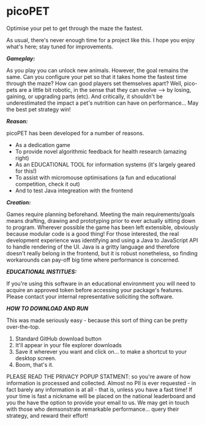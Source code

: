 # picoPET

Optimise your pet to get through the maze the fastest.

As usual, there's never enough time for a project like this. I hope you enjoy what's here; stay tuned for improvements.


_____Gameplay:_____

As you play you can unlock new animals. However, the goal remains the same. Can you configure your pet so
that it takes home the fastest time through the maze? How can good players set themselves apart? Well, pico-pets 
are a little bit robotic, in the sense that they can evolve --> by losing, gaining, or upgrading parts (etc). And critically,
it shouldn't be underestimated the impact a pet's nutrition can have on performance... May the best pet strategy win!


_____Reason:_____

picoPET has been developed for a number of reasons.
- As a dedication game
- To provide novel algorithmic feedback for health research (amazing right)
- As an EDUCATIONAL TOOL for information systems (it's largely geared for this!)
- To assist with micromouse optimisations (a fun and educational competition, check it out)
- And to test Java integreation with the frontend


_____Creation:_____

Games require planning beforehand. Meeting the main requirements/goals means drafting, drawing and prototyping prior to 
ever actually sitting down to program. Wherever possible the game has been left extensible, obviously because modular code is a good thing!
For those interested, the real development experience was identifying and using a Java to JavaScript API to handle rendering of the UI.
Java is a gritty language and therefore doesn't really belong in the frontend, but it is robust nonetheless, so finding workarounds can
pay-off big time where performance is concerned.


_____EDUCATIONAL INSTITUES:_____

If you're using this software in an educational environment you will need to acquire an approved token before accessing your package's
features. Please contact your internal representative soliciting the software.


_____HOW TO DOWNLOAD AND RUN_____

This was made seriously easy - because this sort of thing can be pretty over-the-top.

1) Standard GitHub download button
2) It'll appear in your file explorer downloads
3) Save it wherever you want and click on... to make a shortcut to your desktop screen.
4) Boom, that's it.

PLEASE READ THE PRIVACY POPUP STATMENT: so you're aware of how information is processed and collected.
Almost no PII is ever requested - in fact barely any information is at all - that is, unless you have a fast time! 
If your time is fast a nickname will be placed on the national leaderboard and you the have the option to
provide your email to us. We may get in touch with those who demsonstrate remarkable performance... query their strategy, and reward their effort!
